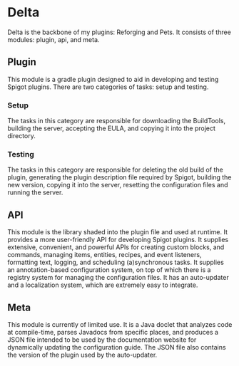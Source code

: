 # Delta

Delta is the backbone of my plugins: Reforging and Pets. It consists of three modules: plugin, api, and meta.

## Plugin

This module is a gradle plugin designed to aid in developing and testing Spigot plugins. There are two categories of
tasks: setup and testing.

### Setup

The tasks in this category are responsible for downloading the BuildTools, building the server, accepting the EULA, and
copying it into the project directory.

### Testing

The tasks in this category are responsible for deleting the old build of the plugin, generating the plugin description
file required by Spigot, building the new version, copying it into the server, resetting the configuration files and
running the server.

## API

This module is the library shaded into the plugin file and used at runtime. It provides a more user-friendly API for
developing Spigot plugins. It supplies extensive, convenient, and powerful APIs for creating custom blocks, and
commands, managing items, entities, recipes, and event listeners, formatting text, logging, and scheduling
(a)synchronous tasks. It supplies an annotation-based configuration system, on top of which there is a registry system
for managing the configuration files. It has an auto-updater and a localization system, which are extremely easy to
integrate.

## Meta

This module is currently of limited use. It is a Java doclet that analyzes code at compile-time, parses Javadocs from 
specific places, and produces a JSON file intended to be used by the documentation website for dynamically updating the
configuration guide. The JSON file also contains the version of the plugin used by the auto-updater.
